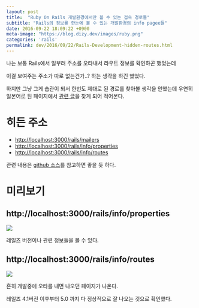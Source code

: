 ```yaml
---
layout: post
title:  "Ruby On Rails 개발환경에서만 볼 수 있는 접속 경로들"
subtitle: "Rails의 정보를 한눈에 볼 수 있는 개발환경의 info pagee들"
date: 2016-09-22 18:09:22 +0900
meta-image: "https://blog.dizy.dev/images/ruby.png"
categories: 'rails'
permalink: dev/2016/09/22/Rails-Development-hidden-routes.html
---
```


나는 보통 Rails에서 일부러 주소를 오타내서 라우트 정보를 확인하곤 했었는데

이걸 보여주는 주소가 따로 없는건가..? 하는 생각을 하긴 했었다.

하지만 그냥 그게 습관이 되서 한번도 제대로 된 경로를 찾아볼 생각을 안했는데 우연히 일본어로 된 페이지에서 <a href="http://qiita.com/satoruk/items/529c19d5c77e6aa79cb1" target="_blank">관련 글</a>을 찾게 되어 적어본다.


# 히든 주소

* <a href="http://localhost:3000/rails/mailers" target="_blank">http://localhost:3000/rails/mailers</a>
* <a href="http://localhost:3000/rails/info/properties" target="_blank">http://localhost:3000/rails/info/properties</a>
* <a href="http://localhost:3000/rails/info/routes" target="_blank">http://localhost:3000/rails/info/routes</a>

관련 내용은 <a href="https://github.com/rails/rails/blob/d6dec7fcb6b8fddf8c170182d4fe64ecfc7b2261/railties/lib/rails/application/finisher.rb#L22-L33" target="_blank">github 소스</a>를 참고하면 좋을 듯 하다.

# 미리보기

## http://localhost:3000/rails/info/properties

<img src="{{ site.url }}/images/rails_routes_properties.png">

레일즈 버전이나 관련 정보들을 볼 수 있다.

## http://localhost:3000/rails/info/routes

<img src="{{ site.url }}/images/rails_routes_routes.png">

흔히 개발중에 오타를 내면 나오던 페이지가 나온다.

레일즈 4.1버전 이후부터 5.0 까지 다 정상적으로 잘 나오는 것으로 확인했다.
